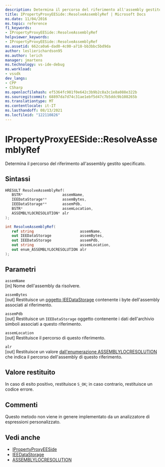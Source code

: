```yaml
---
description: Determina il percorso del riferimento all'assembly gestito specificato.
title: IPropertyProxyEESide::ResolveAssemblyRef | Microsoft Docs
ms.date: 11/04/2016
ms.topic: reference
f1_keywords:
- IPropertyProxyEESide::ResolveAssemblyRef
helpviewer_keywords:
- IPropertyProxyEESide::ResolveAssemblyRef
ms.assetid: 662ca0a6-dad0-4c00-a718-bb3bbc5bd9da
author: leslierichardson95
ms.author: lerich
manager: jmartens
ms.technology: vs-ide-debug
ms.workload:
- vssdk
dev_langs:
- CPP
- CSharp
ms.openlocfilehash: ef5364fc981f0e642c3b9b2c8a3c1e8a088e322b
ms.sourcegitcommit: 68897da7d74c31ae1ebf5d47c7b5ddc9b108265b
ms.translationtype: MT
ms.contentlocale: it-IT
ms.lasthandoff: 08/13/2021
ms.locfileid: "122110826"
---
```

# <a name="ipropertyproxyeesideresolveassemblyref"></a>IPropertyProxyEESide::ResolveAssemblyRef
Determina il percorso del riferimento all'assembly gestito specificato.

## <a name="syntax"></a>Sintassi

```cpp
HRESULT ResolveAssemblyRef(
   BSTR*                  assemName,
   IEEDataStorage**       assemBytes,
   IEEDataStorage**       assemPdb,
   BSTR*                  assemLocation,
   ASSEMBLYLOCRESOLUTION* alr
);
```

```csharp
int ResolveAssemblyRef(
   ref string                     assemName,
   out IEEDataStorage             assemBytes,
   out IEEDataStorage             assemPdb,
   out string                     assemLocation,
   out enum_ASSEMBLYLOCRESOLUTION alr
);
```

## <a name="parameters"></a>Parametri
`assemName`\
[in] Nome dell'assembly da risolvere.

`assemBytes`\
[out] Restituisce un [oggetto IEEDataStorage](../../../extensibility/debugger/reference/ieedatastorage.md) contenente i byte dell'assembly associati al riferimento.

`assemPdb`\
[out] Restituisce un `IEEDataStorage` oggetto contenente i dati dell'archivio simboli associati a questo riferimento.

`assemLocation`\
[out] Restituisce il percorso di questo riferimento.

`alr`\
[out] Restituisce un valore [dall'enumerazione ASSEMBLYLOCRESOLUTION](../../../extensibility/debugger/reference/assemblylocresolution.md) che indica il percorso dell'assembly di questo riferimento.

## <a name="return-value"></a>Valore restituito
 In caso di esito positivo, restituisce `S_OK`; in caso contrario, restituisce un codice errore.

## <a name="remarks"></a>Commenti
 Questo metodo non viene in genere implementato da un analizzatore di espressioni personalizzato.

## <a name="see-also"></a>Vedi anche
- [IPropertyProxyEESide](../../../extensibility/debugger/reference/ipropertyproxyeeside.md)
- [IEEDataStorage](../../../extensibility/debugger/reference/ieedatastorage.md)
- [ASSEMBLYLOCRESOLUTION](../../../extensibility/debugger/reference/assemblylocresolution.md)
